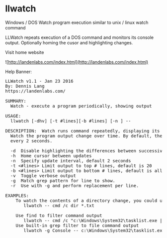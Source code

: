 # llwatch
Windows / DOS   Watch program execution similar to unix / linux watch command

LLWatch repeats execution of a DOS command and monitors its console output.
Optionally homing the cusor and highlighting changes. 

Visit home website

![http://landenlabs.com/index.html](http://landenlabs.com/index.html)


Help Banner:
<pre>
LLWatch v1.1 - Jan 23 2016
By: Dennis Lang
https://landenlabs.com/

SUMMARY:
  Watch - execute a program periodically, showing output

USAGE:
  llwatch [-dhv] [-t #lines][-b #lines] [-n <seconds>] -- <command>

DESCRIPTION:  Watch runs command repeatedly, displaying its output. This allows you to
  Watch the program output change over time. By default, the program is run
  every 2 seconds.

  -d  Disable highlighting the differences between successive updates.
  -h  Home cursor between updates
  -n <seconds> Specify update interval, default 2 seconds
  -t <#lines> Limit output to top # lines, default is 20
  -b <#lines> Limit output to bottom # lines, default is all
  -v  Toggle verbose output
  -g <pattern> Match grep pattern for line to show.
  -r <replace> Use with -g and perform replacement per line.

EXAMPLES:
    To watch the contents of a directory change, you could use:
       llwatch -- cmd /c dir *.txt

    Use find to filter command output
       llwatch -- cmd /c "c:\Windows\System32\tasklist.exe | find "Console""
    Use built-in grep filter to file command output
       llwatch -g Console -- c:\Windows\System32\tasklist.exe
</pre>
